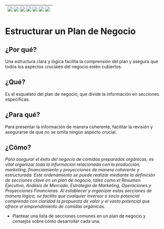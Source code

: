 <div align=right>

|[![](https://img.shields.io/badge/-Inicio-FFF?style=flat&logo=Emlakjet&logoColor=black)](/README.md) [![](https://img.shields.io/badge/-Introducción-FFF?style=flat)](/documentos/intro.md) [![](https://img.shields.io/badge/-Panorámica-FFF?style=flat)](/documentos/panorámica.md) [![](https://img.shields.io/badge/-Prompts-FFF?style=flat)](/documentos/prompts/README.md) [![](https://img.shields.io/badge/-Ingeniería_de_prompts-FFF?style=flat)](/documentos/ingenieriaDePrompts/README.md) [![](https://img.shields.io/badge/-Patrones-FFF?style=flat)](/documentos/ingenieriaDePrompts/patrones/README.md) [![](https://img.shields.io/badge/-casos_de_uso-FFF?style=flat)](/documentos/casosDeUso/README.md)|
|-|

</div>

# Estructurar un Plan de Negocio

## ¿Por qué?

Una estructura clara y lógica facilita la comprensión del plan y asegura que todos los aspectos cruciales del negocio estén cubiertos.

## ¿Qué?

Es el esqueleto del plan de negocio, que divide la información en secciones específicas.

## ¿Para qué?

Para presentar la información de manera coherente, facilitar la revisión y asegurarse de que no se omita ningún aspecto crucial.

## ¿Cómo?

*Para asegurar el éxito del negocio de comidas preparadas orgánicas, es vital organizar toda la información relacionada con la producción, marketing, financiamiento y proyecciones de manera coherente y estructurada. Este ordenamiento se puede realizar mediante la definición de secciones clave en un plan de negocio, tales como el Resumen Ejecutivo, Análisis de Mercado, Estrategia de Marketing, Operaciones y Proyecciones Financieras. Al establecer y organizar estas secciones de manera lógica, se facilita que cualquier inversor o socio potencial comprenda con claridad la propuesta de valor y el vasto potencial que ofrece el emprendimiento de comidas orgánicas.*

- Plantear una lista de secciones comunes en un plan de negocio y consejos sobre cómo desarrollar cada una.
